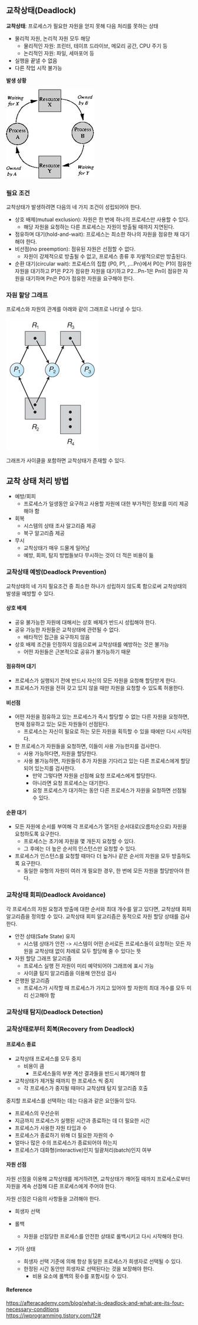 ## 교착상태(Deadlock)
**교착상태**: 프로세스가 필요한 자원을 얻지 못해 다음 처리를 못하는 상태
- 물리적 자원, 논리적 자원 모두 해당
    - 물리적인 자원: 프린터, 테이프 드라이브, 메모리 공간, CPU 주기 등
    - 논리적인 자원: 파일, 세마포어 등 
- 실행을 끝낼 수 없음
- 다른 작업 시작 불가능

**발생 상황**

![deadlock](deadlock.gif)

### 필요 조건
교착상태가 발생하려면 다음의 네 가지 조건이 성립되어야 한다. 
- 상호 배제(mutual exclusion): 자원은 한 번에 하나의 프로세스만 사용할 수 있다. 
    - 해당 자원을 요청하는 다른 프로세스는 자원이 방출될 때까지 지연된다. 
- 점유하며 대기(hold-and-wait): 프로세스는 최소한 하나의 자원을 점유한 채 대기해야 한다. 
- 비선점(no preemption): 점유된 자원은 선점할 수 없다.
    - 자원이 강제적으로 방출될 수 없고, 프로세스 종류 후 자발적으로만 방출된다.
- 순환 대기(circular wait): 프로세스의 집합 {P0, P1, ,…Pn}에서 P0는 P1이 점유한 자원을 대기하고 P1은 P2가 점유한 자원을 대기하고 P2…Pn-1은 Pn이 점유한 자원을 대기하며 Pn은 P0가 점유한 자원을 요구해야 한다.

### 자원 할당 그래프 
프로세스와 자원의 관계를 아래와 같이 그래프로 나타낼 수 있다. 

![resource allocation graph](resource-allocation-graph.jpg)

그래프가 사이클을 포함하면 교착상태가 존재할 수 있다. 

## 교착 상태 처리 방법
- 예방/회피
    - 프로세스가 일생동안 요구하고 사용할 자원에 대한 부가적인 정보를 미리 제공해야 함
- 회복
    - 시스템의 상태 조사 알고리즘 제공
    - 복구 알고리즘 제공
- 무시
    - 교착상태가 매우 드물게 일어남
    - 예방, 회피, 탐지 방법들보다 무시하는 것이 더 적은 비용이 듦

### 교착상태 예방(Deadlock Prevention)
교착상태의 네 가지 필요조건 중 최소한 하나가 성립하지 않도록 함으로써 교착상태의 발생을 예방할 수 있다. 

#### 상호 배제
- 공유 불가능한 자원에 대해서는 상호 배제가 반드시 성립해야 한다. 
- 공유 가능한 자원들은 교착상태에 관련될 수 없다. 
    - 배타적인 접근을 요구하지 않음 
- 상호 배제 조건을 인정하지 않음으로써 교착상태를 예방하는 것은 불가능
    - 어떤 자원들은 근본적으로 공유가 불가능하기 때문

#### 점유하며 대기 
- 프로세스가 실행되기 전에 반드시 자신의 모든 자원을 요청해 할당받게 한다. 
- 프로세스가 자원을 전혀 갖고 있지 않을 때만 자원을 요청할 수 있도록 허용한다. 

#### 비선점 
- 어떤 자원을 점유하고 있는 프로세스가 즉시 할당할 수 없는 다른 자원을 요청하면, 현재 점유하고 있는 모든 자원들이 선점된다. 
    - 프로세스는 자신이 필요로 하는 모든 자원을 획득할 수 있을 때에만 다시 시작된다. 
- 한 프로세스가 자원들을 요청하면, 이들이 사용 가능한지를 검사한다. 
    - 사용 가능하다면, 자원을 할당한다. 
    - 사용 불가능하면, 자원들이 추가 자원을 기다리고 있는 다른 프로세스에게 할당되어 있는지를 검사한다. 
        - 만약 그렇다면 자원을 선점해 요청 프로세스에게 할당한다.
        - 아니라면 요청 프로세스는 대기한다. 
        - 요청 프로세스가 대기하는 동안 다른 프로세스가 자원을 요청하면 선점될 수 있다. 

#### 순환 대기 
- 모든 자원에 순서를 부여해 각 프로세스가 열거된 순서대로(오름차순으로) 자원을 요청하도록 요구한다. 
    - 프로세스는 초기에 자원을 몇 개든지 요청할 수 있다. 
    - 그 후에는 더 높은 순서의 인스턴스만 요청할 수 있다. 
- 프로세스가 인스턴스를 요청할 때마다 더 높거나 같은 순서의 자원을 모두 방출하도록 요구한다. 
    - 동일한 유형의 자원이 여러 개 필요한 경우, 한 번에 모든 자원을 할당받아야 한다. 

### 교착상태 회피(Deadlock Avoidance)
각 프로세스의 자원 요청과 방출에 대한 순서와 최대 개수를 알고 있다면, 교착상태 회피 알고리즘을 정의할 수 있다. 교착상태 회피 알고리즘은 동적으로 자원 할당 상태를 검사한다. 

- 안전 상태(Safe State) 유지
    - 시스템 상태가 안전 -> 시스템이 어떤 순서로든 프로세스들이 요청하는 모든 자원을 교착상태 없이 차례로 모두 할당해 줄 수 있다는 뜻
- 자원 할당 그래프 알고리즘
    - 프로세스 실행 전 자원이 미리 예약되어야 그래프에 표시 가능 
    - 사이클 탐지 알고리즘을 이용해 안전성 검사 
- 은행원 알고리즘 
    - 프로세스가 시작할 때 프로세스가 가지고 있어야 할 자원의 최대 개수를 모두 미리 신고해야 함

### 교착상태 탐지(Deadlock Detection)

### 교착상태로부터 회복(Recovery from Deadlock)
#### 프로세스 종료
- 교착상태 프로세스를 모두 중지
    - 비용이 큼
        - 프로세스들의 부분 계산 결과들을 반드시 폐기해야 함
- 교착상태가 제거될 때까지 한 프로세스 씩 중지
    - 각 프로세스가 중지될 때마다 교착상태 탐지 알고리즘 호출

중지할 프로세스를 선택하는 데는 다음과 같은 요인들이 있다. 
- 프로세스의 우선순위
- 지금까지 프로세스가 실행된 시간과 종료하는 데 더 필요한 시간
- 프로세스가 사용한 자원 타입과 수
- 프로세스가 종료하기 위해 더 필요한 자원의 수
- 얼마나 많은 수의 프로세스가 종료되어야 하는지
- 프로세스가 대화형(interactive)인지 일괄처리(batch)인지 여부

#### 자원 선점 
자원 선점을 이용해 교착상태를 제거하려면, 교착상태가 깨어질 때까지 프로세스로부터 자원을 계속 선점해 다른 프로세스에게 주어야 한다. 

자원 선점은 다음의 사항들을 고려해야 한다. 
- 희생자 선택
- 롤백
    - 자원을 선점당한 프로세스를 안전한 상태로 롤백시키고 다시 시작해야 한다. 

- 기아 상태
    - 희생자 선택 기준에 의해 항상 동일한 프로세스가 희생자로 선택될 수 있다. 
    - 한정된 시간 동안만 희생자로 선택된다는 것을 보장해야 한다. 
        - 비용 요소에 롤백의 횟수를 포함시킬 수 있다. 
        
#### Reference
<https://afteracademy.com/blog/what-is-deadlock-and-what-are-its-four-necessary-conditions><br>
<https://jwprogramming.tistory.com/12#><br>